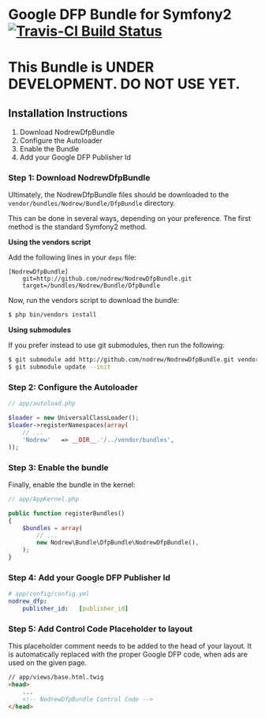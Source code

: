Google DFP Bundle for Symfony2 [![Travis-CI Build Status](https://secure.travis-ci.org/nodrew/NodrewDfpBundle.png?branch=master)](http://travis-ci.org/#!/nodrew/NodrewDfpBundle)
=================================================================================================================================================================================

# This Bundle is UNDER DEVELOPMENT. DO NOT USE YET.

## Installation Instructions

1. Download NodrewDfpBundle
2. Configure the Autoloader
3. Enable the Bundle
4. Add your Google DFP Publisher Id

### Step 1: Download NodrewDfpBundle

Ultimately, the NodrewDfpBundle files should be downloaded to the
`vendor/bundles/Nodrew/Bundle/DfpBundle` directory.

This can be done in several ways, depending on your preference. The first
method is the standard Symfony2 method.

**Using the vendors script**

Add the following lines in your `deps` file:

```
[NodrewDfpBundle]
    git=http://github.com/nodrew/NodrewDfpBundle.git
    target=/bundles/Nodrew/Bundle/DfpBundle
```

Now, run the vendors script to download the bundle:

``` bash
$ php bin/vendors install
```

**Using submodules**

If you prefer instead to use git submodules, then run the following:

``` bash
$ git submodule add http://github.com/nodrew/NodrewDfpBundle.git vendor/bundles/Nodrew/Bundle/DfpBundle
$ git submodule update --init
```

### Step 2: Configure the Autoloader

``` php
// app/autoload.php

$loader = new UniversalClassLoader();
$loader->registerNamespaces(array(
    // ...
    'Nodrew'   => __DIR__.'/../vendor/bundles',
));
```

### Step 3: Enable the bundle

Finally, enable the bundle in the kernel:

``` php
// app/AppKernel.php

public function registerBundles()
{
    $bundles = array(
        // ...
        new Nodrew\Bundle\DfpBundle\NodrewDfpBundle(),
    );
}
```

### Step 4: Add your Google DFP Publisher Id

``` yaml
# app/config/config.yml
nodrew_dfp:
    publisher_id:   [publisher_id]
```

### Step 5: Add Control Code Placeholder to layout

This placeholder comment needs to be added to the head of your layout. It is automatically replaced with the proper Google DFP code, when ads are used on the given page.

``` html
// app/views/base.html.twig
<head>
    ...
    <!-- NodrewDfpBundle Control Code -->
</head>
```

